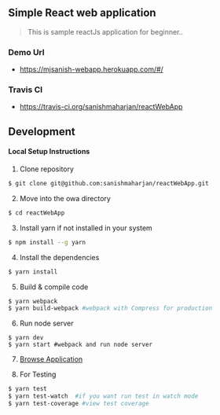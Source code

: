## Simple React web application
> This is sample reactJs application for beginner..

### Demo Url
- https://mjsanish-webapp.herokuapp.com/#/

### Travis CI
- https://travis-ci.org/sanishmaharjan/reactWebApp

## Development
#### Local Setup Instructions
1. Clone repository
```bash
$ git clone git@github.com:sanishmaharjan/reactWebApp.git
```

2. Move into the owa directory
```bash
$ cd reactWebApp
```

3. Install yarn if not installed in your system
```bash
$ npm install --g yarn
```

4. Install the dependencies
```bash
$ yarn install
```

5. Build & compile code
```bash
$ yarn webpack
$ yarn build-webpack #webpack with Compress for production 
```
6. Run node server
```
$ yarn dev
$ yarn start #webpack and run node server
```

7. [Browse Application](http://localhost:8080)

5. For Testing 
```bash
$ yarn test
$ yarn test-watch  #if you want run test in watch mode
$ yarn test-coverage #view test coverage
```